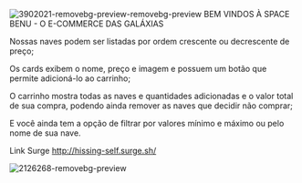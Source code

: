 
![3902021-removebg-preview-removebg-preview](https://user-images.githubusercontent.com/93015632/154871513-a11ac2a9-d7f5-4f49-9456-b5e300e662e5.png)
BEM VINDOS À SPACE BENU - O E-COMMERCE DAS GALÁXIAS


Nossas naves podem ser listadas por ordem crescente ou decrescente de preço;

Os cards exibem o nome, preço e imagem e possuem um botão que permite adicioná-lo ao carrinho;

O carrinho mostra todas as naves e quantidades adicionadas e o valor total de sua compra, podendo ainda remover as naves que decidir não comprar;

E você ainda tem a opção de filtrar por valores mínimo e máximo ou pelo nome de sua nave.

Link Surge
http://hissing-self.surge.sh/

![2126268-removebg-preview](https://user-images.githubusercontent.com/93015632/154871403-348da14d-b730-499e-a630-4f891329e6dc.png)

